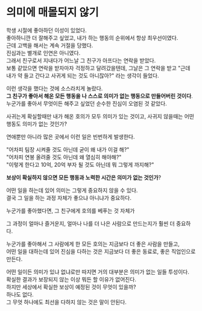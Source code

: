 # 의미에 매몰되지 않기

학생 시절에 좋아하던 이성이 있었다.  
좋아하니깐 더 잘해주고 싶었고, 내가 하는 행동의 순위에서 항상 최우선이였다.  
근데 고백을 해서는 계속 거절을 당했다.  
진심과는 별개로 인연은 아니였다.  
그래서 친구로서 지내다가 어느날 그 친구가 아프다는 연락을 받았다.  
보통 같았으면 연락을 받자마자 걱정하고 달려갔을텐데, 그날은 그 연락을 받고 "근데 내가 약 들고 간다고 사귀게 되는 것도 아니잖아?" 라는 생각이 들었다.  
  
이런 생각을 했다는 것에 소스라치게 놀랐다.  
**그 친구가 좋아서 해온 모든 행동을 나 스스로 의미가 없는 행동으로 만들어버린 것이다**.  
누군가를 좋아서 무엇이든 해주고 싶었던 순수한 진심이 오염된 것 같았다.  
  
사귀는게 확실할때만 내가 해온 호의가 모두 의미가 있는 것이고, 사귀지 않을때는 어떤 행동도 의미가 없는 것인가?  
  
연애뿐만 아니라 많은 곳에서 이런 일은 빈번하게 발생한다.  
  
"어차피 팀장 시켜줄 것도 아닌데 굳이 왜 내가 이걸 해?"  
"어차피 연봉 올려줄 것도 아닌데 왜 열심히 해야해?"  
"이렇게 한다고 10억, 20억 부자 될 것도 아닌데 뭐 그렇게 까지해?"  
    
**보상이 확실하지 않으면 모든 행동과 노력한 시간은 의미가 없는 것인가**?  
  
어떤 일을 하는데 있어 의미는 그렇게 중요하지 않을 수 있다.  
결국 그 일을 하는 과정 자체가 좋으냐 아니냐가 중요하다.  
  
누군가를 좋아했다면, 그 친구에게 호의를 베푸는 것 자체가 

그 과정이 얼마나 즐거운지, 얼마나 나를 더 나은 사람으로 만드는지가 훨씬 더 중요하다.  
  
누군가를 좋아해서 그 사람에게 한 모든 호의는 지금보다 더 좋은 사람을 만들고,  
어떤 일을 대하는데 있어 진심을 다하는 것은 지금보다 더 좋은 동료로, 좋은 직업인으로 만든다.  
  

어떤 일이든 의미가 있냐 없냐로만 따지면 거의 대부분은 의미가 없는 일들 투성이다.  
확실한 결과가 보장되지 않는 이상 뭐든 할 이유가 없어진다.  
하지만 세상에서 확실한 보상이 예정된 것이 무엇이 있을까?  
하나도 없다.  
그 무엇 하나에도 최선을 다하지 않는 것은 말이 안된다.  
